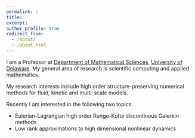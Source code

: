 ```yaml
---
permalink: /
title: 
excerpt: 
author_profile: true
redirect_from: 
  - /about/
  - /about.html
---
```

I am a Professor at [Department of Mathematical Sciences](https://www.mathsci.udel.edu/), [University of Delaware](https://www.udel.edu/). My general area of research is scientific computing and applied mathematics.

My research interests include high order structure-preserving numerical methods for fluid, kinetic and multi-scale models. 

Recently I am interested in the following two topics:

- Eulerian-Lagrangian high order Runge-Kutta discontinous Galerkin methods
- Low rank approximations to high dimensional nonlinear dynamics
